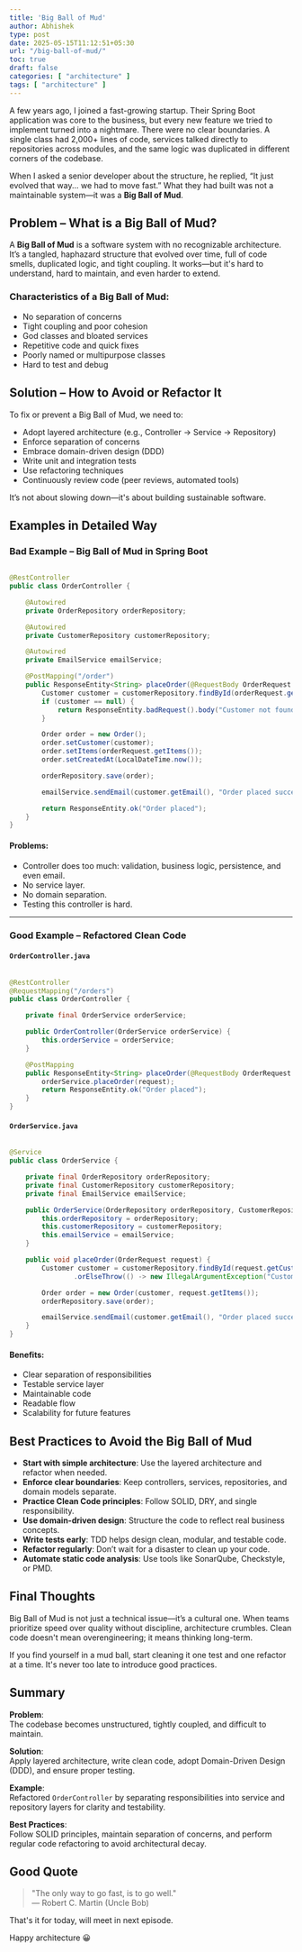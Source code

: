 ```yaml
---
title: 'Big Ball of Mud'
author: Abhishek
type: post
date: 2025-05-15T11:12:51+05:30
url: "/big-ball-of-mud/"
toc: true
draft: false
categories: [ "architecture" ]
tags: [ "architecture" ]
---
```


A few years ago, I joined a fast-growing startup. Their Spring Boot application was core to the business, but every new
feature we tried to implement turned into a nightmare. There were no clear boundaries. A single class had 2,000+ lines
of code, services talked directly to repositories across modules, and the same logic was duplicated in different corners
of the codebase.

When I asked a senior developer about the structure, he replied, “It just evolved that way... we had to move fast.” What
they had built was not a maintainable system—it was a **Big Ball of Mud**.

## Problem – What is a Big Ball of Mud?

A **Big Ball of Mud** is a software system with no recognizable architecture. It’s a tangled, haphazard structure that
evolved over time, full of code smells, duplicated logic, and tight coupling. It works—but it's hard to understand, hard
to maintain, and even harder to extend.

### Characteristics of a Big Ball of Mud:

- No separation of concerns
- Tight coupling and poor cohesion
- God classes and bloated services
- Repetitive code and quick fixes
- Poorly named or multipurpose classes
- Hard to test and debug

## Solution – How to Avoid or Refactor It

To fix or prevent a Big Ball of Mud, we need to:

- Adopt layered architecture (e.g., Controller → Service → Repository)
- Enforce separation of concerns
- Embrace domain-driven design (DDD)
- Write unit and integration tests
- Use refactoring techniques
- Continuously review code (peer reviews, automated tools)

It’s not about slowing down—it's about building sustainable software.

## Examples in Detailed Way

### Bad Example – Big Ball of Mud in Spring Boot

```java

@RestController
public class OrderController {

    @Autowired
    private OrderRepository orderRepository;

    @Autowired
    private CustomerRepository customerRepository;

    @Autowired
    private EmailService emailService;

    @PostMapping("/order")
    public ResponseEntity<String> placeOrder(@RequestBody OrderRequest orderRequest) {
        Customer customer = customerRepository.findById(orderRequest.getCustomerId()).orElse(null);
        if (customer == null) {
            return ResponseEntity.badRequest().body("Customer not found");
        }

        Order order = new Order();
        order.setCustomer(customer);
        order.setItems(orderRequest.getItems());
        order.setCreatedAt(LocalDateTime.now());

        orderRepository.save(order);

        emailService.sendEmail(customer.getEmail(), "Order placed successfully!");

        return ResponseEntity.ok("Order placed");
    }
}
```

#### Problems:

- Controller does too much: validation, business logic, persistence, and even email.
- No service layer.
- No domain separation.
- Testing this controller is hard.

---

### Good Example – Refactored Clean Code

#### `OrderController.java`

```java

@RestController
@RequestMapping("/orders")
public class OrderController {

    private final OrderService orderService;

    public OrderController(OrderService orderService) {
        this.orderService = orderService;
    }

    @PostMapping
    public ResponseEntity<String> placeOrder(@RequestBody OrderRequest request) {
        orderService.placeOrder(request);
        return ResponseEntity.ok("Order placed");
    }
}
```

#### `OrderService.java`

```java

@Service
public class OrderService {

    private final OrderRepository orderRepository;
    private final CustomerRepository customerRepository;
    private final EmailService emailService;

    public OrderService(OrderRepository orderRepository, CustomerRepository customerRepository, EmailService emailService) {
        this.orderRepository = orderRepository;
        this.customerRepository = customerRepository;
        this.emailService = emailService;
    }

    public void placeOrder(OrderRequest request) {
        Customer customer = customerRepository.findById(request.getCustomerId())
                .orElseThrow(() -> new IllegalArgumentException("Customer not found"));

        Order order = new Order(customer, request.getItems());
        orderRepository.save(order);

        emailService.sendEmail(customer.getEmail(), "Order placed successfully!");
    }
}
```

#### Benefits:

- Clear separation of responsibilities
- Testable service layer
- Maintainable code
- Readable flow
- Scalability for future features

## Best Practices to Avoid the Big Ball of Mud

- **Start with simple architecture**: Use the layered architecture and refactor when needed.
- **Enforce clear boundaries**: Keep controllers, services, repositories, and domain models separate.
- **Practice Clean Code principles**: Follow SOLID, DRY, and single responsibility.
- **Use domain-driven design**: Structure the code to reflect real business concepts.
- **Write tests early**: TDD helps design clean, modular, and testable code.
- **Refactor regularly**: Don’t wait for a disaster to clean up your code.
- **Automate static code analysis**: Use tools like SonarQube, Checkstyle, or PMD.

## Final Thoughts

Big Ball of Mud is not just a technical issue—it’s a cultural one. When teams prioritize speed over quality without
discipline, architecture crumbles. Clean code doesn't mean overengineering; it means thinking long-term.

If you find yourself in a mud ball, start cleaning it one test and one refactor at a time. It's never too late to
introduce good practices.

## Summary

**Problem**:  
The codebase becomes unstructured, tightly coupled, and difficult to maintain.

**Solution**:  
Apply layered architecture, write clean code, adopt Domain-Driven Design (DDD), and ensure proper testing.

**Example**:  
Refactored `OrderController` by separating responsibilities into service and repository layers for clarity and testability.

**Best Practices**:  
Follow SOLID principles, maintain separation of concerns, and perform regular code refactoring to avoid architectural decay.


## Good Quote

> "The only way to go fast, is to go well."  
> — Robert C. Martin (Uncle Bob)

That's it for today, will meet in next episode.

Happy architecture :grinning:


